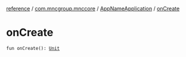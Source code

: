 [reference](../../index.md) / [com.mncgroup.mnccore](../index.md) / [AppNameApplication](index.md) / [onCreate](./on-create.md)

# onCreate

`fun onCreate(): `[`Unit`](https://kotlinlang.org/api/latest/jvm/stdlib/kotlin/-unit/index.html)